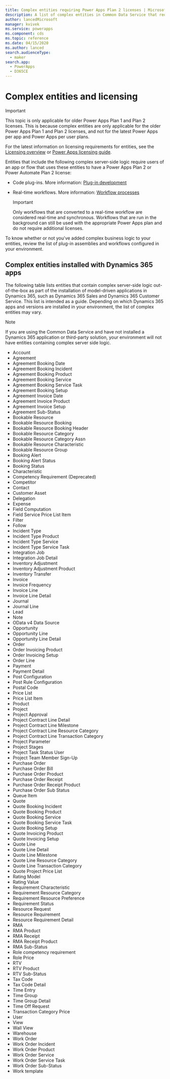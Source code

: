 ```yaml
---
title: Complex entities requiring Power Apps Plan 2 licenses | Microsoft Docs
description: A list of complex entities in Common Data Service that require a Power Apps Plan 2 license.
author: lancedMicrosoft
manager: kvivek
ms.service: powerapps
ms.component: cds
ms.topic: reference
ms.date: 04/15/2020
ms.author: lanced
search.audienceType: 
  - maker
search.app: 
  - PowerApps
  - D365CE
---
```


# Complex entities and licensing

> [!IMPORTANT]
> This topic is only applicable for older Power Apps Plan 1 and Plan 2 licenses. This is because complex entities are only applicable for the older Power Apps Plan 1 and Plan 2 licenses, and not for the latest Power Apps per app and Power Apps per user plans.
> 
> For the latest information on licensing requirements for entities, see the [Licensing overview](https://docs.microsoft.com/power-platform/admin/pricing-billing-skus) or [Power Apps licensing guide](https://go.microsoft.com/fwlink/p/?linkid=2085130).

Entities that include the following complex server-side logic require users of an app or flow that uses these entities to have a Power Apps Plan 2 or Power Automate Plan 2 license:

* Code plug-ins. More information: [Plug-in development](/powerapps/developer/common-data-service/plug-ins)
* Real-time workflows. More information: [Workflow processes](/flow/workflow-processes)

    > [!IMPORTANT]
    >  Only workflows that are converted to a real-time workflow are considered real-time and synchronous. Workflows that are run in the background can still be used with the appropriate Power Apps plan and do not require additional licenses.

To know whether or not you've added complex business logic to your entities, review the list of plug-in assemblies and workflows configured in your environment.

## Complex entities installed with Dynamics 365 apps
The following table lists entities that contain complex server-side logic out-of-the-box as part of the installation of model-driven applications in Dynamics 365, such as Dynamics 365 Sales and Dynamics 365 Customer Service. This list is intended as a guide. Depending on which Dynamics 365 apps and versions are installed in your environment, the list of complex entities may vary.

> [!NOTE]
>  If you are using the Common Data Service and have not installed a Dynamics 365 application or third-party solution, your environment will not have entities containing complex server side logic.

* Account
* Agreement
* Agreement Booking Date
* Agreement Booking Incident
* Agreement Booking Product
* Agreement Booking Service
* Agreement Booking Service Task
* Agreement Booking Setup
* Agreement Invoice Date
* Agreement Invoice Product
* Agreement Invoice Setup
* Agreement Sub-Status
* Bookable Resource
* Bookable Resource Booking
* Bookable Resource Booking Header
* Bookable Resource Category
* Bookable Resource Category Assn
* Bookable Resource Characteristic
* Bookable Resource Group
* Booking Alert
* Booking Alert Status
* Booking Status
* Characteristic
* Competency Requirement (Deprecated)
* Competitor
* Contact
* Customer Asset
* Delegation
* Expense
* Field Computation
* Field Service Price List Item
* Filter
* Follow
* Incident Type
* Incident Type Product
* Incident Type Service
* Incident Type Service Task
* Integration Job
* Integration Job Detail
* Inventory Adjustment
* Inventory Adjustment Product
* Inventory Transfer
* Invoice
* Invoice Frequency
* Invoice Line
* Invoice Line Detail
* Journal
* Journal Line
* Lead
* Note
* OData v4 Data Source
* Opportunity
* Opportunity Line
* Opportunity Line Detail
* Order
* Order Invoicing Product
* Order Invoicing Setup
* Order Line
* Payment
* Payment Detail
* Post Configuration
* Post Rule Configuration
* Postal Code
* Price List
* Price List Item
* Product
* Project
* Project Approval
* Project Contract Line Detail
* Project Contract Line Milestone
* Project Contract Line Resource Category
* Project Contract Line Transaction Category
* Project Parameter
* Project Stages
* Project Task Status User
* Project Team Member Sign-Up
* Purchase Order
* Purchase Order Bill
* Purchase Order Product
* Purchase Order Receipt
* Purchase Order Receipt Product
* Purchase Order Sub Status
* Queue Item
* Quote
* Quote Booking Incident
* Quote Booking Product
* Quote Booking Service
* Quote Booking Service Task
* Quote Booking Setup
* Quote Invoicing Product
* Quote Invoicing Setup
* Quote Line
* Quote Line Detail
* Quote Line Milestone
* Quote Line Resource Category
* Quote Line Transaction Category
* Quote Project Price List
* Rating Model
* Rating Value
* Requirement Characteristic
* Requirement Resource Category
* Requirement Resource Preference
* Requirement Status
* Resource Request
* Resource Requirement
* Resource Requirement Detail
* RMA
* RMA Product
* RMA Receipt
* RMA Receipt Product
* RMA Sub-Status
* Role competency requirement
* Role Price
* RTV
* RTV Product
* RTV Sub-Status
* Tax Code
* Tax Code Detail
* Time Entry
* Time Group
* Time Group Detail
* Time Off Request
* Transaction Category Price
* User
* View
* Wall View
* Warehouse
* Work Order
* Work Order Incident
* Work Order Product
* Work Order Service
* Work Order Service Task
* Work Order Sub-Status
* Work template

